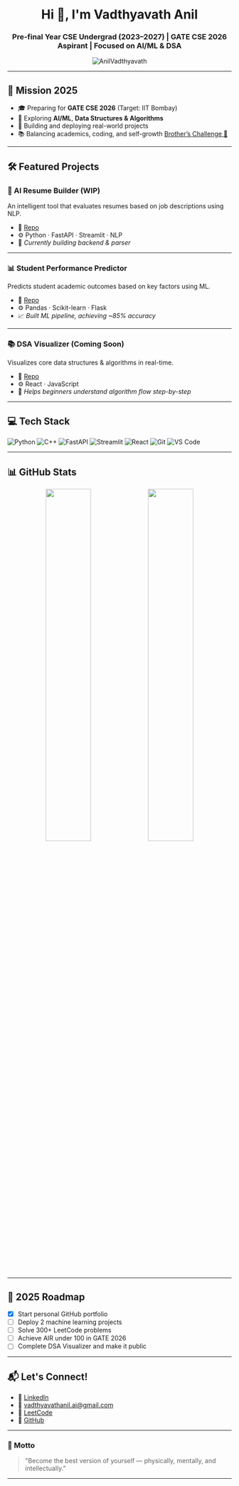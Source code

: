 <h1 align="center">Hi 👋, I'm Vadthyavath Anil</h1>
<h3 align="center">Pre-final Year CSE Undergrad (2023–2027) | GATE CSE 2026 Aspirant | Focused on AI/ML & DSA</h3>

<p align="center">
  <img src="https://komarev.com/ghpvc/?username=AnilVadthyavath&label=Profile%20views&color=0e75b6&style=flat" alt="AnilVadthyavath" />
</p>


---

## 🎯 Mission 2025

- 🎓 Preparing for **GATE CSE 2026** (Target: IIT Bombay)
- 🔬 Exploring **AI/ML**, **Data Structures & Algorithms**
- 🚀 Building and deploying real-world projects
- 📚 Balancing academics, coding, and self-growth [Brother’s Challenge 💪](https://www.linkedin.com/in/vadthyavathanil)

---

## 🛠 Featured Projects

### 📄 AI Resume Builder (WIP)
An intelligent tool that evaluates resumes based on job descriptions using NLP.
- 🔗 [Repo](https://github.com/AnilVadthyavath/ai-resume-builder)
- ⚙️ Python · FastAPI · Streamlit · NLP  
- 🚧 *Currently building backend & parser*

---

### 📊 Student Performance Predictor
Predicts student academic outcomes based on key factors using ML.
- 🔗 [Repo](https://github.com/AnilVadthyavath/student-performance-predictor)
- ⚙️ Pandas · Scikit-learn · Flask
- 📈 *Built ML pipeline, achieving ~85% accuracy*

---

### 📚 DSA Visualizer (Coming Soon)
Visualizes core data structures & algorithms in real-time.
- 🔗 [Repo](https://github.com/AnilVadthyavath/dsa-visualizer)
- ⚙️ React · JavaScript
- 🧠 *Helps beginners understand algorithm flow step-by-step*

---

## 💻 Tech Stack

![Python](https://img.shields.io/badge/Python-3776AB?logo=python&logoColor=white&style=flat-square)
![C++](https://img.shields.io/badge/C++-00599C?logo=c%2B%2B&logoColor=white&style=flat-square)
![FastAPI](https://img.shields.io/badge/FastAPI-009688?logo=fastapi&logoColor=white&style=flat-square)
![Streamlit](https://img.shields.io/badge/Streamlit-FF4B4B?logo=streamlit&logoColor=white&style=flat-square)
![React](https://img.shields.io/badge/React-20232A?logo=react&logoColor=61DAFB&style=flat-square)
![Git](https://img.shields.io/badge/Git-F05032?logo=git&logoColor=white&style=flat-square)
![VS Code](https://img.shields.io/badge/VS%20Code-007ACC?logo=visualstudiocode&logoColor=white&style=flat-square)

---

## 📊 GitHub Stats

<p align="center">
  <img src="https://github-readme-stats.vercel.app/api?username=AnilVadthyavath&show_icons=true&theme=radical" width="45%" />
  <img src="https://streak-stats.demolab.com/?user=AnilVadthyavath&theme=radical&cache_bust=1" width="45%" />
</p>


---

## 🧭 2025 Roadmap

- [x] Start personal GitHub portfolio
- [ ] Deploy 2 machine learning projects
- [ ] Solve 300+ LeetCode problems
- [ ] Achieve AIR under 100 in GATE 2026
- [ ] Complete DSA Visualizer and make it public

---

## 📬 Let's Connect!

- 🔗 [LinkedIn](https://www.linkedin.com/in/vadthyavathanil)
- 📧 vadthyavathanil.ai@gmail.com
- 🐍 [LeetCode](https://leetcode.com/vadthyavath-anil)
- 🧠 [GitHub](https://github.com/AnilVadthyavath)

---

### 🧠 Motto

> "Become the best version of yourself — physically, mentally, and intellectually."

---

